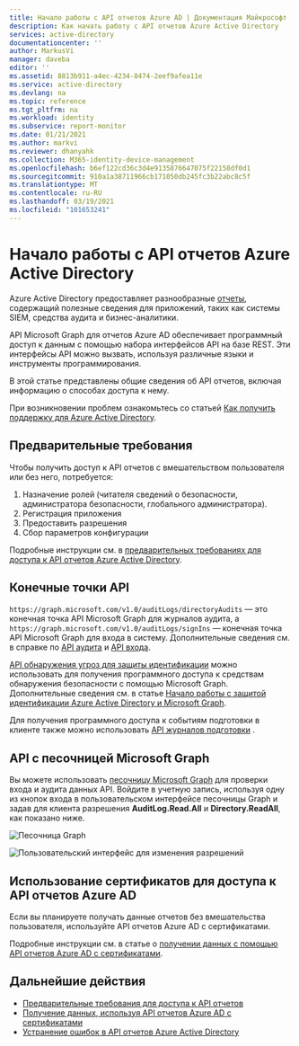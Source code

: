 ```yaml
---
title: Начало работы с API отчетов Azure AD | Документация Майкрософт
description: Как начать работу с API отчетов Azure Active Directory
services: active-directory
documentationcenter: ''
author: MarkusVi
manager: daveba
editor: ''
ms.assetid: 8813b911-a4ec-4234-8474-2eef9afea11e
ms.service: active-directory
ms.devlang: na
ms.topic: reference
ms.tgt_pltfrm: na
ms.workload: identity
ms.subservice: report-monitor
ms.date: 01/21/2021
ms.author: markvi
ms.reviewer: dhanyahk
ms.collection: M365-identity-device-management
ms.openlocfilehash: b6ef122cd36c3d4e9135876647075f22158df0d1
ms.sourcegitcommit: 910a1a38711966cb171050db245fc3b22abc8c5f
ms.translationtype: MT
ms.contentlocale: ru-RU
ms.lasthandoff: 03/19/2021
ms.locfileid: "101653241"
---
```

# <a name="get-started-with-the-azure-active-directory-reporting-api"></a>Начало работы с API отчетов Azure Active Directory

Azure Active Directory предоставляет разнообразные [отчеты](overview-reports.md), содержащий полезные сведения для приложений, таких как системы SIEM, средства аудита и бизнес-аналитики. 

API Microsoft Graph для отчетов Azure AD обеспечивает программный доступ к данным с помощью набора интерфейсов API на базе REST. Эти интерфейсы API можно вызвать, используя различные языки и инструменты программирования.

В этой статье представлены общие сведения об API отчетов, включая информацию о способах доступа к нему.

При возникновении проблем ознакомьтесь со статьей [Как получить поддержку для Azure Active Directory](../fundamentals/active-directory-troubleshooting-support-howto.md).

## <a name="prerequisites"></a>Предварительные требования

Чтобы получить доступ к API отчетов с вмешательством пользователя или без него, потребуется:

1. Назначение ролей (читателя сведений о безопасности, администратора безопасности, глобального администратора).
2. Регистрация приложения
3. Предоставить разрешения
4. Сбор параметров конфигурации

Подробные инструкции см. в [предварительных требованиях для доступа к API отчетов Azure Active Directory](howto-configure-prerequisites-for-reporting-api.md). 

## <a name="api-endpoints"></a>Конечные точки API 

`https://graph.microsoft.com/v1.0/auditLogs/directoryAudits` — это конечная точка API Microsoft Graph для журналов аудита, а `https://graph.microsoft.com/v1.0/auditLogs/signIns` — конечная точка API Microsoft Graph для входа в систему. Дополнительные сведения см. в справке по [API аудита](/graph/api/resources/directoryaudit) и [API входа](/graph/api/resources/signIn).

[API обнаружения угроз для защиты идентификации](/graph/api/resources/identityriskevent?view=graph-rest-beta) можно использовать для получения программного доступа к средствам обнаружения безопасности с помощью Microsoft Graph. Дополнительные сведения см. в статье [Начало работы с защитой идентификации Azure Active Directory и Microsoft Graph](../identity-protection/howto-identity-protection-graph-api.md). 
  
Для получения программного доступа к событиям подготовки в клиенте также можно использовать [API журналов подготовки](/graph/api/resources/provisioningobjectsummary?view=graph-rest-beta) . 

## <a name="apis-with-microsoft-graph-explorer"></a>API с песочницей Microsoft Graph

Вы можете использовать [песочницу Microsoft Graph](https://developer.microsoft.com/graph/graph-explorer) для проверки входа и аудита данных API. Войдите в учетную запись, используя одну из кнопок входа в пользовательском интерфейсе песочницы Graph и задав для клиента разрешения **AuditLog.Read.All** и **Directory.ReadAll**, как показано ниже.   

![Песочница Graph](./media/concept-reporting-api/graph-explorer.png)

![Пользовательский интерфейс для изменения разрешений](./media/concept-reporting-api/modify-permissions.png)

## <a name="use-certificates-to-access-the-azure-ad-reporting-api"></a>Использование сертификатов для доступа к API отчетов Azure AD 

Если вы планируете получать данные отчетов без вмешательства пользователя, используйте API отчетов Azure AD с сертификатами.

Подробные инструкции см. в статье о [получении данных с помощью API отчетов Azure AD с сертификатами](tutorial-access-api-with-certificates.md).

## <a name="next-steps"></a>Дальнейшие действия

 * [Предварительные требования для доступа к API отчетов](howto-configure-prerequisites-for-reporting-api.md) 
 * [Получение данных, используя API отчетов Azure AD с сертификатами](tutorial-access-api-with-certificates.md)
 * [Устранение ошибок в API отчетов Azure Active Directory](troubleshoot-graph-api.md)